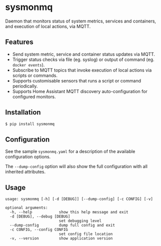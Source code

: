# sysmonmq

Daemon that monitors status of system metrics, services and containers, and execution of local actions, via MQTT.

## Features

* Send system metric, service and container status updates via MQTT.
* Trigger status checks via file (eg. syslog) or output of command (eg. `docker events`).
* Subscribe to MQTT topics that invoke execution of local actions via scripts or commands.
* Supports customisable sensors that runs a script or command periodically.
* Supports Home Assistant MQTT discovery auto-configuration for configured monitors.

## Installation

```bash
$ pip install sysmonmq
```

## Configuration

See the sample `sysmonmq.yaml` for a description of the available configuration options.

The `--dump-config` option will also show the full configuration with all inherited attributes.

## Usage

```
usage: sysmonmq [-h] [-d [DEBUG]] [--dump-config] [-c CONFIG] [-v]

optional arguments:
  -h, --help            show this help message and exit
  -d [DEBUG], --debug [DEBUG]
                        set debugging level
  --dump-config         dump full config and exit
  -c CONFIG, --config CONFIG
                        set config file location
  -v, --version         show application version
  ```
